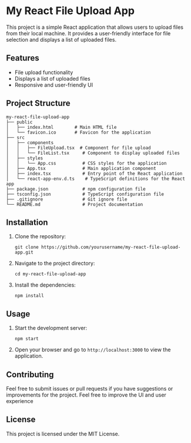 # My React File Upload App

This project is a simple React application that allows users to upload files from their local machine. It provides a user-friendly interface for file selection and displays a list of uploaded files.

## Features

- File upload functionality
- Displays a list of uploaded files
- Responsive and user-friendly UI

## Project Structure

```
my-react-file-upload-app
├── public
│   ├── index.html        # Main HTML file
│   └── favicon.ico       # Favicon for the application
├── src
│   ├── components
│   │   ├── FileUpload.tsx  # Component for file upload
│   │   └── FileList.tsx     # Component to display uploaded files
│   ├── styles
│   │   └── App.css          # CSS styles for the application
│   ├── App.tsx              # Main application component
│   ├── index.tsx            # Entry point of the React application
│   └── react-app-env.d.ts    # TypeScript definitions for the React app
├── package.json             # npm configuration file
├── tsconfig.json            # TypeScript configuration file
├── .gitignore               # Git ignore file
└── README.md                # Project documentation
```

## Installation

1. Clone the repository:
   ```
   git clone https://github.com/yourusername/my-react-file-upload-app.git
   ```
2. Navigate to the project directory:
   ```
   cd my-react-file-upload-app
   ```
3. Install the dependencies:
   ```
   npm install
   ```

## Usage

1. Start the development server:
   ```
   npm start
   ```
2. Open your browser and go to `http://localhost:3000` to view the application.

## Contributing

Feel free to submit issues or pull requests if you have suggestions or improvements for the project. Feel free to improve the UI and user experience

## License

This project is licensed under the MIT License.
